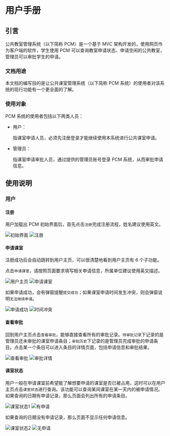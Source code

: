 # 用户手册

## 引言
公共教室管理系统（以下简称 PCM）是一个基于 MVC 架构开发的，使用网页作为客户端的软件，学生使用 PCM 可以查询教室申请状态、申请空闲的公共教室，管理员可以审批学生的申请。
### 文档用途
本文档的编写目的是让公共课室管理系统（以下简称 PCM 系统）的使用者对该系统的现行功能有一个更全面的了解。
### 使用对象
PCM 系统的使用者包括以下两类人员：

- 用户：

    指课室申请人员，必须先注册登录才能继续使用本系统进行公共课室申请。

- 管理员：
    
    指课室申请审批人员，通过提供的管理员账号登录 PCM 系统，从而审批申请信息。

## 使用说明
### 用户
#### 注册
用户加载出 PCM 初始界面后，首先点击`注册`完成注册流程，姓名建议使用英文。

![初始界面][1] ![注册][2]


#### 申请课室
注册成功后会自动跳转到用户主页，可以很清楚地看到用户主页有 6 个子功能。

点击`申请课室`，请按照页面要求填写相关申请信息，所属单位建议使用英文描述。

![用户主页][3] ![申请课室][4]

如果申请成功，会有弹窗提醒`提交成功`；如果课室申请时间发生冲突，则会弹窗说明`无法继续申请`。

![申请成功][5] ![时间冲突][6]

#### 查看审批
回到用户主页点击`查看审批`，能够直接查看所有的审批记录。`待审批记录`下记录的是管理员还未审批的课室申请条目；`审批历史`下记录的是管理员完成审批的申请条目。点击某一个条目可以进入条目的详情页面，包括申请信息和审批结果。

![查看审批][7] ![审批详情][8]

#### 课室状态
用户一般在申请课室前希望能了解想要申请的课室是否已被占用，这时可以在用户主页点击`课室状态`进行查询。该功能可以查询某间课室在某一天内的被申请情况。
如果查询的日期有申请记录，那么页面会列出所有的申请条目。

![课室状态1][9] ![有申请][10]

如果查询的日期没有申请记录，那么页面不显示任何申请信息。

![课室状态2][11] ![无申请][12]



[1]: DocumentPics/user-01.jpg
[2]: DocumentPics/user-02.jpg
[3]: DocumentPics/user-03.jpg
[4]: DocumentPics/user-04-0.jpg
[5]: DocumentPics/user-04-1.jpg
[6]: DocumentPics/user-04-2.jpg
[7]: DocumentPics/user-05-0.jpg
[8]: DocumentPics/user-05-1.jpg
[9]: DocumentPics/user-06-0.jpg
[10]: DocumentPics/user-06-1.jpg
[11]: DocumentPics/user-06-2.jpg
[12]: DocumentPics/user-06-3.jpg
